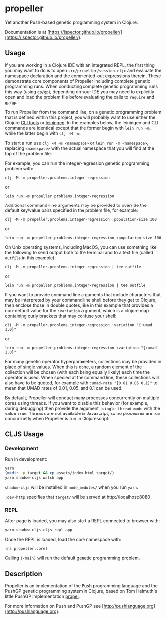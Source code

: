 # propeller

Yet another Push-based genetic programming system in Clojure.

Documentation is at [https://lspector.github.io/propeller/](https://lspector.github.io/propeller/).

## Usage

If you are working in a Clojure IDE with an integrated REPL, the first
thing you may want to do is to open `src/propeller/session.cljc` and 
evaluate the namespace declaration and the commented-out expressions 
therein. These demonstrate core components of Propeller including
complete genetic programming runs. When conducting complete genetic
programming runs this way (using `gp/gp`), depending on your IDE you 
may need to explicitly open and load the problem file before evaluating 
the calls to `require` and `gp/gp`.

To run Propeller from the command line, on a genetic programming problem 
that is defined within this project, you will probably want to use either
the Clojure [CLI tools](https://clojure.org/guides/deps_and_cli) or 
[leiningen](https://leiningen.org). In the examples below, the leiningen
and CLI commands are identical except that the former begin with
`lein run -m`, while the latter begin with `clj -M -m`.

To start a run use `clj -M -m <namespace>` or 
`lein run -m <namespace>`, replacing `<namespace>` 
with the actual namespace that you will find at the top of the problem file. 

For example, you can run the integer-regression genetic programming problem with:

```
clj -M -m propeller.problems.integer-regression
```
or 

```
lein run -m propeller.problems.integer-regression
```

Additional command-line arguments may
be provided to override the default key/value pairs specified in the 
problem file, for example:

```
clj -M -m propeller.problems.integer-regression :population-size 100
```

or

```
lein run -m propeller.problems.integer-regression :population-size 100
```

On Unix operating systems, including MacOS, you can use something
like the following to send output both to the terminal
and to a text file (called `outfile` in this example):


```
clj -M -m propeller.problems.integer-regression | tee outfile
```

or

```
lein run -m propeller.problems.integer-regression | tee outfile
```

If you want to provide command line arguments that include
characters that may be interpreted by your command line shell
before they get to Clojure, then enclose those in double
quotes, like in this example that provides a non-default
value for the `:variation` argument, which is a clojure map
containing curly brackets that may confuse your shell:

```
clj -M -m propeller.problems.integer-regression :variation "{:umad 1.0}"
```

or

```
lein run -m propeller.problems.integer-regression :variation "{:umad 1.0}"
```

For many genetic operator hyperparameters, collections may be provided in place of single values. When this is done, a random element of the collection will be chosen (with each being equally likely) each time the operator is used. When specied at the command line, these collections will also have to be quoted, for example with `:umad-rate "[0.01 0.05 0.1]"` to mean that UMAD rates of 0.01, 0.05, and 0.1 can be used.

By default, Propeller will conduct many processes concurrently on multiple 
cores using threads. If you  want to disable this behavior (for example, during 
debugging) then provide the argument `:single-thread-mode` with the value `true`.
Threads are not available in Javascript, so no processes are run concurrnetly
when Propeller is run in Clojurescript.


## CLJS Usage

### Development

Run in development:

```bash
yarn
(mkdir -p target && cp assets/index.html target/)
yarn shadow-cljs watch app
```

`shadow-cljs` will be installed in `node_modules/` when you run `yarn`.

`:dev-http` specifies that `target/` will be served at http://localhost:8080 .

### REPL

After page is loaded, you may also start a REPL connected to browser with:

```bash
yarn shadow-cljs cljs-repl app
```

Once the REPL is loaded, load the core namespace with:

```
(ns propeller.core)
```
Calling `(-main)` will run the default genetic programming problem.

## Description

Propeller is an implementation of the Push programming 
language and the PushGP genetic programming system in Clojure, based
on Tom Helmuth's little PushGP implementation [propel](https://github.com/thelmuth/propel).

For more information on Push and PushGP see 
[http://pushlanguage.org](http://pushlanguage.org).

